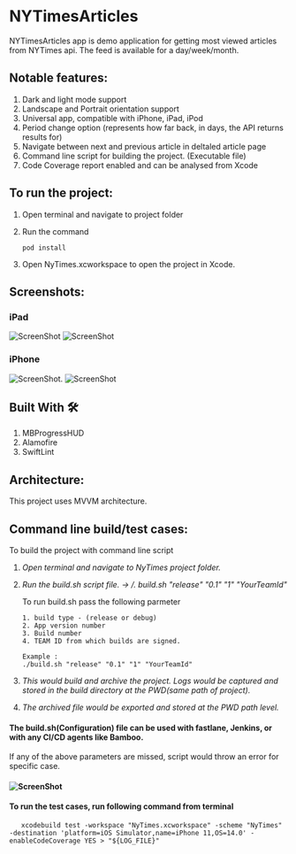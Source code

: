 # NYTimesArticles

NYTimesArticles app is demo application for getting most viewed articles from NYTimes api. The feed is available for a day/week/month.

## Notable features:
1. Dark and light mode support
2. Landscape and Portrait orientation support
2. Universal app, compatible with iPhone, iPad, iPod
3. Period change option (represents how far back, in days, the API returns results for)
4. Navigate between next and previous article in deltaled article page
5. Command line script for building the project. (Executable file)
6. Code Coverage report enabled and can be analysed from Xcode

## To run the project:
1. Open terminal and navigate to project folder
2. Run the command 

       pod install
3. Open NyTimes.xcworkspace to open the project in Xcode.
 

## Screenshots:
### iPad
![ScreenShot](https://github.com/NarenLK/NYTimesArticles/blob/main/NyTimes/Screens/one.png)
![ScreenShot](https://github.com/NarenLK/NYTimesArticles/blob/main/NyTimes/Screens/four.png)

             
### iPhone
![ScreenShot](https://github.com/NarenLK/NYTimesArticles/blob/main/NyTimes/Screens/two.png).   ![ScreenShot](https://github.com/NarenLK/NYTimesArticles/blob/main/NyTimes/Screens/three.png)


## Built With 🛠
1. MBProgressHUD
2. Alamofire
3. SwiftLint

## Architecture:
This project uses MVVM architecture.
  
## Command line build/test cases:
To build the project with command line script
1.  *Open terminal and navigate to NyTimes project folder.*
2.  *Run the build.sh script file. -> /. build.sh "release" "0.1" "1" "YourTeamId"*
          
    To run build.sh pass the following parmeter
          
        1. build type - (release or debug)
        2. App version number
        3. Build number
        4. TEAM ID from which builds are signed.
        
        Example :
        ./build.sh "release" "0.1" "1" "YourTeamId"
          
3.   *This would build and archive the project. Logs would be captured and stored in the build directory at the PWD(same path of project).*
4.   *The archived file would be exported and stored at the PWD path level.* 
  
  #### The build.sh(Configuration) file can be used with fastlane, Jenkins, or with any CI/CD agents like Bamboo.
  If any of the above parameters are missed, script would throw an error for specific case.
  
  #### ![ScreenShot](https://github.com/NarenLK/NYTimesArticles/blob/main/NyTimes/Screens/BuildError.png)
  
  #### To run the test cases, run following command from terminal

       xcodebuild test -workspace "NyTimes.xcworkspace" -scheme "NyTimes" -destination 'platform=iOS Simulator,name=iPhone 11,OS=14.0' -enableCodeCoverage YES > "${LOG_FILE}"

